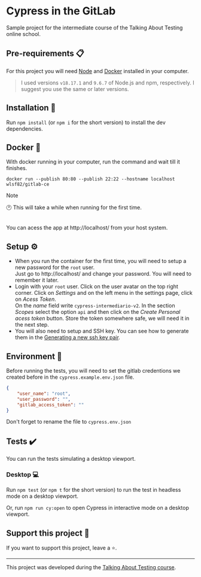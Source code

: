 # Cypress in the GitLab 

Sample project for the intermediate course of the Talking About Testing online school.

## Pre-requirements 📋

For this project you will need [Node](https://nodejs.org/en) and [Docker](https://docs.docker.com/get-docker/) installed in your computer.

> I used versions `v18.17.1` and `9.6.7` of Node.js and npm, respectively. I suggest you use the same or later versions.

## Installation 🔧

Run `npm install` (or `npm i` for the short version) to install the dev dependencies.

## Docker 🐋
With docker running in your computer, run the command and wait till it finishes.
```
docker run --publish 80:80 --publish 22:22 --hostname localhost wlsf82/gitlab-ce
```
> [!Note]
> 🕐 This will take a while when running for the first time.
<br>
You can acess the app at http://localhost/ from your host system.

## Setup ⚙️
- When you run the container for the first time, you will need to setup a new password for the `root` user.<br>
Just go to http://localhost/ and change your password. You will need to remember it later.
- Login with your `root` user. Click on the user avatar on the top right corner. Click on _Settings_ and on the left menu in the settings page, click on _Acess Token_.<br>
On the _name_ field write `cypress-intermediario-v2`. In the section _Scopes_ select the option `api` and then click on the _Create Personal acess token_ button.
Store the token somewhere safe, we will need it in the next step.
- You will also need to setup and SSH key. You can see how to generate them in the [Generating a new ssh key pair](http://localhost/help/ssh/README#generating-a-new-ssh-key-pair).

## Environment 🌲
Before running the tests, you will need to set the gitlab credentions  we created before in the `cypress.example.env.json` file. <br>
```json
{
    "user_name": "root",
    "user_password": "",
    "gitlab_access_token": ""
}
```
Don't forget to rename the file to `cypress.env.json`

## Tests ✔️

You can run the tests simulating a desktop viewport.

### Desktop 💻

Run `npm test` (or `npm t` for the short version) to run the test in headless mode on a desktop viewport.

Or, run `npm run cy:open` to open Cypress in interactive mode on a desktop viewport.

## Support this project 🙌

If you want to support this project, leave a ⭐.

___

This project was developed during the [Talking About Testing course](https://github.com/wlsf82/cypress-intermediario-v2).<br>
